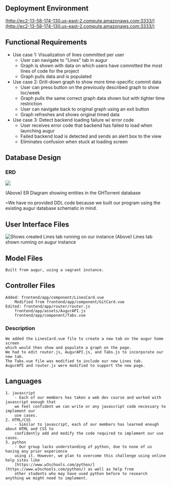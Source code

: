 ## Deployment Environment
[http://ec2-13-58-174-130.us-east-2.compute.amazonaws.com:3333/](http://ec2-13-58-174-130.us-east-2.compute.amazonaws.com:3333/)
## Functional Requirements

 - Use case 1: Visualization of lines committed per user
 	- User can navigate to "Lines" tab in augur
	- Graph is shown with data on which users have committed the most lines of code for the project
	- Graph pulls data and is populated 
 - Use case 2: Drill-down graph to show more time-specific commit data
 	- User can press button on the previously described graph to show loc/week
	- Graph pulls the same correct graph data shown but with tighter time restriction
	- User can navigate back to original graph using an exit button
	- Graph refreshes and shows original timed data
 - Use case 3: Detect backend loading failure w/ error code 
 	- User receives error code that backend has failed to load when launching augur
	- Failed backend load is detected and sends an alert box to the view
	- Eliminates confusion when stuck at loading screen 

## Database Design

### ERD
![](https://lh3.googleusercontent.com/e_hVb45EkjiCXvFiPhl-XpxZZvjkv0_JqaJlOCbdmEPwdLk1xlC-OXWeY28_HOKGCeq7kfR9Mh0p)

(Above) ER Diagram showing entities in the GHTorrent database 

~We have no provided DDL code because we built our program using the existing augur database schematic in mind. 


## User Interface Files
![Shows created Lines tab running on our instance](https://lh3.googleusercontent.com/OlLjII_RTg9a4LC0kpiRXnj3TRE0u-jJcHZlOulMEI5D5n-wcYeK7w4m9kXY_b83FdqU6At7jfPE)
(Above) Lines tab shown running on augur instance





## Model Files 
	Built from augur, using a vagrant instance. 
## Controller Files
	Added: frontend/app/component/LinesCard.vue 
		Modified from frontend/app/component/GitCard.vue
	Edited: frontend/app/router/router.js
		frontend/app/assets/AugurAPI.js
		frontend/app/component/Tabs.vue
### Description
	We added the LinesCard.vue file to create a new tab on the augur home screen 
	which would then show and populate a graph on the page. 
	We had to edit router.js, AugurAPI.js, and Tabs.js to incorporate our new tab. 
	The Tabs.vue file was modified to include our new Lines tab. 
	AugurAPI and router.js were modified to support the new page.
## Languages
    1. javascript
    	- Each of our members has taken a web dev course and worked with javascript enough that
	 	we feel confident we can write or any javascript code necessary to implement our 
	 	use cases. 
    2. HTML/CSS
    	- Similar to javascript, each of our members has learned enough about HTML and CSS to 
		confidently add and modify the code required to implement our use cases. 
    3. python
    	- Our group lacks understanding of python, due to none of us having any prior experience
		using it. However, we plan to overcome this challenge using online help sites like 
		[https://www.w3schools.com/python/](https://www.w3schools.com/python/) as well as help from
		other students who may have used python before to research anything we might need to implement.


